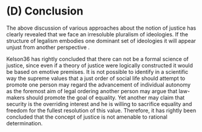 (D) Conclusion
==============

The above discussion of various approaches about the notion of justice
has clearly revealed that we face an irresoluble pluralism of
ideologies. If the structure of legalism embodies one dominant set of
ideologies it will appear unjust from another perspective .

Kelson36 has rightly concluded that there can not be a formal science of
justice, since even if a theory of justice were logically constructed it
would be based on emotive premises. It is not possible to identify in a
scientific way the supreme values that a just order of social life
should attempt to promote one person may regard the advancement of
individual autonomy as the foremost aim of legal ordering another person
may argue that law-makers should promote the goal of equality. Yet
another may claim that security is the overriding interest and he is
willing to sacrifice equality and freedom for the fullest resolution of
this value. Therefore, it has rightly been concluded that the concept of
justice is not amenable to rational determination.


